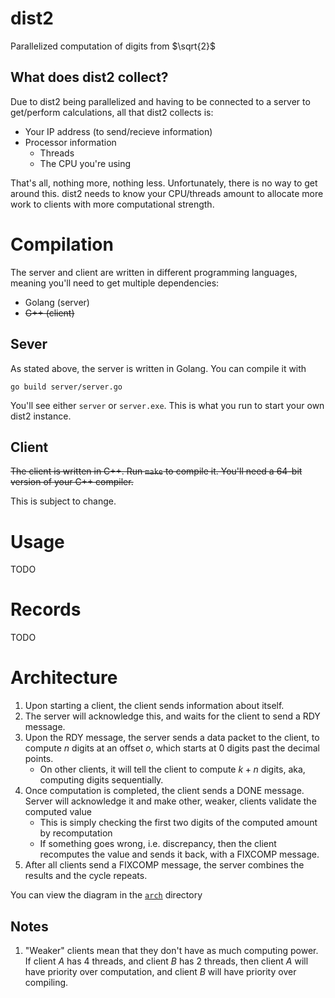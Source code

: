 # dist2
Parallelized computation of digits from $\sqrt{2}$

## What does dist2 collect?
Due to dist2 being parallelized and having to be connected to a server
to get/perform calculations, all that dist2 collects is:
- Your IP address (to send/recieve information)
- Processor information
    - Threads
    - The CPU you're using

That's all, nothing more, nothing less. Unfortunately, there is no way to
get around this. dist2 needs to know your CPU/threads amount to allocate
more work to clients with more computational strength.


# Compilation
The server and client are written in different programming languages,
meaning you'll need to get multiple dependencies:
- Golang (server)
- ~~G++ (client)~~

## Sever
As stated above, the server is written in Golang. You can compile it with
```
go build server/server.go
```

You'll see either `server` or `server.exe`. This is what you run to start
your own dist2 instance.

## Client
~~The client is written in C++. Run `make` to compile it. You'll need a
64-bit version of your C++ compiler.~~

This is subject to change.

# Usage
TODO

# Records
TODO

# Architecture
1. Upon starting a client, the client sends information about itself.
2. The server will acknowledge this, and waits for the client to send a RDY
message.
3. Upon the RDY message, the server sends a data packet to the client, to compute $n$ digits at an offset $o$, which starts at 0 digits past the decimal points.
    - On other clients, it will tell the client to compute $k+n$ digits, aka, computing digits sequentially.
4. Once computation is completed, the client sends a DONE message. Server
will acknowledge it and make other, weaker, clients validate the computed value
    - This is simply checking the first two digits of the computed amount by recomputation
    - If something goes wrong, i.e. discrepancy, then the client recomputes the value and sends it back, with a FIXCOMP message.
5. After all clients send a FIXCOMP message, the server combines the results and the cycle repeats.

You can view the diagram in the [`arch`](./arch/graph.md) directory

## Notes
1. "Weaker" clients mean that they don't have as much computing power. If client $A$ has 4 threads, and client $B$ has
2 threads, then client $A$ will have priority over computation, and client $B$ will have priority over compiling.
